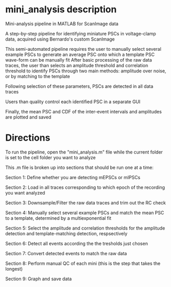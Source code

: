 # mini_analysis description
Mini-analysis pipeline in MATLAB for ScanImage data

A step-by-step pipeline for identifying miniature PSCs in voltage-clamp data, acquired using Bernardo's custom ScanImage

This semi-automated pipeline requires the user to manually select several example PSCs to generate an average PSC onto which a template PSC wave-form can be manually fit
After basic processing of the raw data traces, the user than selects an amplitude threshold and correlation threshold to identify PSCs through two main methods: amplitude over noise, or by matching to the template

Following selection of these parameters, PSCs are detected in all data traces

Users than quality control each identified PSC in a separate GUI

Finally, the mean PSC and CDF of the inter-event intervals and amplitudes are plotted and saved

# Directions
To run the pipeline, open the "mini_analysis.m" file while the current folder is set to the cell folder you want to analyze
  
  This .m file is broken up into sections that should be run one at a time:
  
  Section 1: Define whether you are detecting mEPSCs or mIPSCs 
  
  Section 2: Load in all traces corresponding to which epoch of the recording you want analyzed
  
  Section 3: Downsample/Filter the raw data traces and trim out the RC check
  
  Section 4: Manually select several example PSCs and match the mean PSC to a template, determined by a multiexponential fit
  
  Section 5: Select the amplitude and correlation thresholds for the amplitude detection and template-matching detection, respsectively
  
  Section 6: Detect all events according the the tresholds just chosen
  
  Section 7: Convert detected events to match the raw data
  
  Section 8: Perform manual QC of each mini (this is the step that takes the longest)
  
  Section 9: Graph and save data
